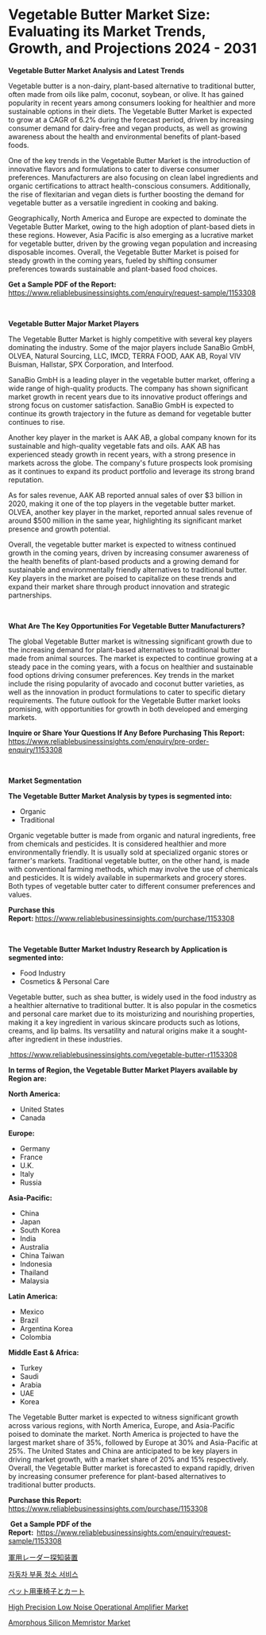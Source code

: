 <p><h1>Vegetable Butter Market Size: Evaluating its Market Trends, Growth, and Projections 2024 - 2031</h1></p><p><strong>Vegetable Butter Market Analysis and Latest Trends</strong></p>
<p><p>Vegetable butter is a non-dairy, plant-based alternative to traditional butter, often made from oils like palm, coconut, soybean, or olive. It has gained popularity in recent years among consumers looking for healthier and more sustainable options in their diets. The Vegetable Butter Market is expected to grow at a CAGR of 6.2% during the forecast period, driven by increasing consumer demand for dairy-free and vegan products, as well as growing awareness about the health and environmental benefits of plant-based foods.</p><p>One of the key trends in the Vegetable Butter Market is the introduction of innovative flavors and formulations to cater to diverse consumer preferences. Manufacturers are also focusing on clean label ingredients and organic certifications to attract health-conscious consumers. Additionally, the rise of flexitarian and vegan diets is further boosting the demand for vegetable butter as a versatile ingredient in cooking and baking.</p><p>Geographically, North America and Europe are expected to dominate the Vegetable Butter Market, owing to the high adoption of plant-based diets in these regions. However, Asia Pacific is also emerging as a lucrative market for vegetable butter, driven by the growing vegan population and increasing disposable incomes. Overall, the Vegetable Butter Market is poised for steady growth in the coming years, fueled by shifting consumer preferences towards sustainable and plant-based food choices.</p></p>
<p><strong>Get a Sample PDF of the Report:&nbsp;</strong> <a href="https://www.reliablebusinessinsights.com/enquiry/request-sample/1153308">https://www.reliablebusinessinsights.com/enquiry/request-sample/1153308</a></p>
<p>&nbsp;</p>
<p><strong>Vegetable Butter Major Market Players</strong></p>
<p><p>The Vegetable Butter Market is highly competitive with several key players dominating the industry. Some of the major players include SanaBio GmbH, OLVEA, Natural Sourcing, LLC, IMCD, TERRA FOOD, AAK AB, Royal VIV Buisman, Hallstar, SPX Corporation, and Interfood.</p><p>SanaBio GmbH is a leading player in the vegetable butter market, offering a wide range of high-quality products. The company has shown significant market growth in recent years due to its innovative product offerings and strong focus on customer satisfaction. SanaBio GmbH is expected to continue its growth trajectory in the future as demand for vegetable butter continues to rise.</p><p>Another key player in the market is AAK AB, a global company known for its sustainable and high-quality vegetable fats and oils. AAK AB has experienced steady growth in recent years, with a strong presence in markets across the globe. The company's future prospects look promising as it continues to expand its product portfolio and leverage its strong brand reputation.</p><p>As for sales revenue, AAK AB reported annual sales of over $3 billion in 2020, making it one of the top players in the vegetable butter market. OLVEA, another key player in the market, reported annual sales revenue of around $500 million in the same year, highlighting its significant market presence and growth potential.</p><p>Overall, the vegetable butter market is expected to witness continued growth in the coming years, driven by increasing consumer awareness of the health benefits of plant-based products and a growing demand for sustainable and environmentally friendly alternatives to traditional butter. Key players in the market are poised to capitalize on these trends and expand their market share through product innovation and strategic partnerships.</p></p>
<p>&nbsp;</p>
<p><strong>What Are The Key Opportunities For Vegetable Butter Manufacturers?</strong></p>
<p><p>The global Vegetable Butter market is witnessing significant growth due to the increasing demand for plant-based alternatives to traditional butter made from animal sources. The market is expected to continue growing at a steady pace in the coming years, with a focus on healthier and sustainable food options driving consumer preferences. Key trends in the market include the rising popularity of avocado and coconut butter varieties, as well as the innovation in product formulations to cater to specific dietary requirements. The future outlook for the Vegetable Butter market looks promising, with opportunities for growth in both developed and emerging markets.</p></p>
<p><strong>Inquire or Share Your Questions If Any Before Purchasing This Report:</strong> <a href="https://www.reliablebusinessinsights.com/enquiry/pre-order-enquiry/1153308">https://www.reliablebusinessinsights.com/enquiry/pre-order-enquiry/1153308</a></p>
<p>&nbsp;</p>
<p><strong>Market Segmentation</strong></p>
<p><strong>The Vegetable Butter Market Analysis by types is segmented into:</strong></p>
<p><ul><li>Organic</li><li>Traditional</li></ul></p>
<p><p>Organic vegetable butter is made from organic and natural ingredients, free from chemicals and pesticides. It is considered healthier and more environmentally friendly. It is usually sold at specialized organic stores or farmer's markets. Traditional vegetable butter, on the other hand, is made with conventional farming methods, which may involve the use of chemicals and pesticides. It is widely available in supermarkets and grocery stores. Both types of vegetable butter cater to different consumer preferences and values.</p></p>
<p><strong>Purchase this Report:&nbsp;</strong><a href="https://www.reliablebusinessinsights.com/purchase/1153308">https://www.reliablebusinessinsights.com/purchase/1153308</a></p>
<p>&nbsp;</p>
<p><strong>The Vegetable Butter Market Industry Research by Application is segmented into:</strong></p>
<p><ul><li>Food Industry</li><li>Cosmetics & Personal Care</li></ul></p>
<p><p>Vegetable butter, such as shea butter, is widely used in the food industry as a healthier alternative to traditional butter. It is also popular in the cosmetics and personal care market due to its moisturizing and nourishing properties, making it a key ingredient in various skincare products such as lotions, creams, and lip balms. Its versatility and natural origins make it a sought-after ingredient in these industries.</p></p>
<p><a href="https://www.reliablebusinessinsights.com/vegetable-butter-r1153308">&nbsp;https://www.reliablebusinessinsights.com/vegetable-butter-r1153308</a></p>
<p><strong>In terms of Region, the Vegetable Butter Market Players available by Region are:</strong></p>
<p>
    <p> <strong> North America: </strong>
        <ul>
            <li>United States</li>
            <li>Canada</li>
        </ul>
        </p> 
    <p> <strong> Europe: </strong>
        <ul>
            <li>Germany</li>
            <li>France</li>
            <li>U.K.</li>
            <li>Italy</li>
            <li>Russia</li>
        </ul>
        </p> 
    <p> <strong> Asia-Pacific: </strong>
        <ul>
            <li>China</li>
            <li>Japan</li>
            <li>South Korea</li>
            <li>India</li>
            <li>Australia</li>
            <li>China Taiwan</li>
            <li>Indonesia</li>
            <li>Thailand</li>
            <li>Malaysia</li>
        </ul>
        </p> 
    <p> <strong> Latin America: </strong>
        <ul>
            <li>Mexico</li>
            <li>Brazil</li>
            <li>Argentina Korea</li>
            <li>Colombia</li>
        </ul>
        </p> 
    <p> <strong> Middle East & Africa: </strong>
        <ul>
            <li>Turkey</li>
            <li>Saudi</li>
            <li>Arabia</li>
            <li>UAE</li>
            <li>Korea</li>
        </ul>
    </p>
    </p>
<p><p>The Vegetable Butter market is expected to witness significant growth across various regions, with North America, Europe, and Asia-Pacific poised to dominate the market. North America is projected to have the largest market share of 35%, followed by Europe at 30% and Asia-Pacific at 25%. The United States and China are anticipated to be key players in driving market growth, with a market share of 20% and 15% respectively. Overall, the Vegetable Butter market is forecasted to expand rapidly, driven by increasing consumer preference for plant-based alternatives to traditional butter products.</p></p>
<p><strong>Purchase this Report: </strong><a href="https://www.reliablebusinessinsights.com/purchase/1153308">https://www.reliablebusinessinsights.com/purchase/1153308</a></p>
<p>&nbsp;<strong>Get a Sample PDF of the Report:&nbsp;&nbsp;</strong><a href="https://www.reliablebusinessinsights.com/enquiry/request-sample/1153308">https://www.reliablebusinessinsights.com/enquiry/request-sample/1153308</a></p>
<p><strong></strong></p>
<p><p><a href="https://github.com/Andrewones2023/Market-Research-Report-List-1/blob/main/1106349150394.md">軍用レーダー探知装置</a></p><p><a href="https://github.com/DavidCarter19662022/Market-Research-Report-List-1/blob/main/2034859160330.md">자동차 부품 청소 서비스</a></p><p><a href="https://github.com/ChloeConn27/Market-Research-Report-List-1/blob/main/8009174150395.md">ペット用車椅子とカート</a></p><p><a href="https://github.com/rahu1506/Market-Research-Report-List-4/blob/main/high-precision-low-noise-operational-amplifier-market.md">High Precision Low Noise Operational Amplifier Market</a></p><p><a href="https://github.com/FassouRP/Market-Research-Report-List-5/blob/main/amorphous-silicon-memristor-market.md">Amorphous Silicon Memristor Market</a></p></p>